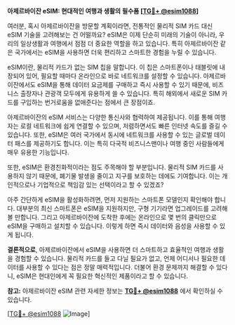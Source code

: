 **아제르바이잔 eSIM: 현대적인 여행과 생활의 필수품 [[TG💪+ @esim1088](https://t.me/s/esim1088)]**

여러분, 혹시 아제르바이잔을 방문할 계획이라면, 전통적인 물리적 SIM 카드 대신 eSIM 기술을 고려해보는 건 어떨까요? eSIM은 이제 단순히 미래의 기술이 아니라, 우리의 일상생활과 여행에서 점점 더 중요한 역할을 하고 있습니다. 특히 아제르바이잔 같은 국가에서는 eSIM을 사용하면 더욱 편리하고 스마트한 경험을 누릴 수 있습니다.

eSIM이란, 물리적 카드가 없는 SIM 칩을 말합니다. 이 칩은 스마트폰이나 태블릿에 내장되어 있어, 필요할 때마다 온라인으로 바로 네트워크를 설정할 수 있습니다. 아제르바이잔에서도 eSIM을 통해 데이터 요금제를 구매하고 즉시 사용할 수 있기 때문에, 비즈니스 출장자나 관광객 모두에게 유용하게 쓸 수 있습니다. 특히 해외에서 새로운 SIM 카드를 구입하는 번거로움을 없애준다는 점에서 큰 장점이죠.

아제르바이잔의 eSIM 서비스는 다양한 통신사와 협력하여 제공됩니다. 이를 통해 여행자는 로컬 네트워크에 쉽게 연결할 수 있으며, 저렴하면서도 빠른 인터넷 속도를 즐길 수 있습니다. 또한, eSIM은 여러 국가에서 동시에 네트워크를 사용할 수 있는 글로벌 데이터 패스를 제공하기도 합니다. 이는 특히 다국적 비즈니스맨이나 여행 중인 사람들에게 매우 유용한 기능입니다.

또한, eSIM은 환경친화적이라는 점도 주목해야 할 부분입니다. 물리적 SIM 카드를 사용하지 않기 때문에, 폐기물 발생을 줄이고 지구를 보호하는 데에도 기여합니다. 이는 개인적으로나 기업적으로 책임감 있는 선택이라고 할 수 있겠죠?

아주 간단하게 eSIM을 활성화하려면, 먼저 지원하는 스마트폰 모델인지 확인해야 합니다. 대부분의 최신 스마트폰은 eSIM을 지원하지만, 구형 기기라면 업그레이드를 고려해볼 만합니다. 그리고 아제르바이잔에 도착한 후에는 온라인으로 몇 번의 클릭만으로 eSIM을 구매하고 설치할 수 있습니다. 이렇게 하면 즉시 데이터와 음성을 사용할 수 있게 됩니다.

**결론적으로**, 아제르바이잔에서 eSIM을 사용하면 더 스마트하고 효율적인 여행과 생활을 경험할 수 있습니다. 물리적 카드를 들고 다닐 필요가 없고, 언제 어디서나 필요한 데이터를 사용할 수 있다는 점은 정말 매력적입니다. 더불어 환경 문제까지 해결할 수 있다니, eSIM은 현대인에게 꼭 필요한 혁신적인 제품이라고 할 수 있습니다.

**참고:** 아제르바이잔 eSIM 관련 자세한 정보는 **[TG💪+ @esim1088](https://t.me/s/esim1088)** 에서 확인하실 수 있습니다.

[[TG💪+ @esim1088](https://t.me/s/esim1088) ![Image](https://i.postimg.cc/Y0z9fWf4/image.png)]